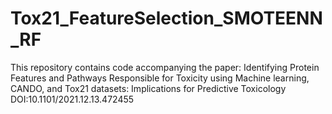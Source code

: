 # Tox21_FeatureSelection_SMOTEENN_RF
This repository contains code accompanying the paper:
Identifying Protein Features and Pathways Responsible for Toxicity using Machine learning, CANDO, and Tox21 datasets: Implications for Predictive Toxicology
DOI:10.1101/2021.12.13.472455
